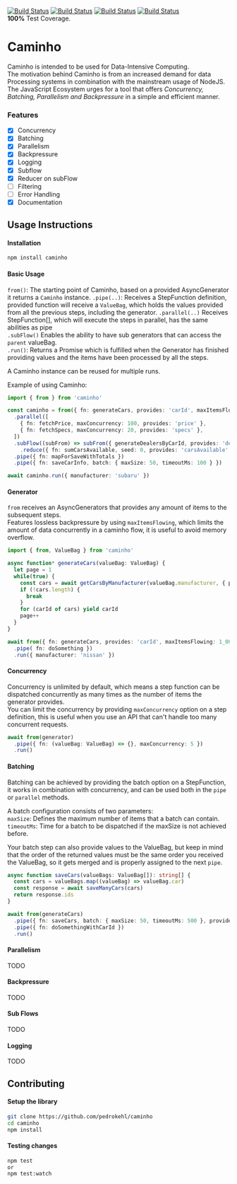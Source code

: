 [![Build Status](https://github.com/pedrokehl/caminho/workflows/Build/badge.svg)](https://github.com/pedrokehl/caminho/actions/workflows/build.yml)
[![Build Status](https://github.com/pedrokehl/caminho/workflows/Lint/badge.svg)](https://github.com/pedrokehl/caminho/actions/workflows/lint.yml)
[![Build Status](https://github.com/pedrokehl/caminho/workflows/Test/badge.svg)](https://github.com/pedrokehl/caminho/actions/workflows/test.yml)
[![Build Status](https://github.com/pedrokehl/caminho/workflows/Audit/badge.svg)](https://github.com/pedrokehl/caminho/actions/workflows/audit.yml)  
**100%** Test Coverage.

# Caminho
Caminho is intended to be used for Data-Intensive Computing.  
The motivation behind Caminho is from an increased demand for data Processing systems in combination with the mainstream usage of NodeJS. The JavaScript Ecosystem urges for a tool that offers *Concurrency, Batching, Parallelism and Backpressure* in a simple and efficient manner.

### Features

- [X] Concurrency
- [X] Batching
- [X] Parallelism
- [X] Backpressure
- [X] Logging
- [X] Subflow
- [X] Reducer on subFlow
- [ ] Filtering
- [ ] Error Handling
- [X] Documentation

## Usage Instructions

#### Installation
```bash
npm install caminho
```

#### Basic Usage

`from()`: The starting point of Caminho, based on a provided AsyncGenerator it returns a `Caminho` instance.
`.pipe(..)`: Receives a StepFunction definition, provided function will receive a `ValueBag`, which holds the values provided from all the previous steps, including the generator.
`.parallel(..)` Receives StepFunction[], which will execute the steps in parallel, has the same abilities as pipe  
`.subFlow()` Enables the ability to have sub generators that can access the `parent` valueBag.  
`.run()`: Returns a Promise which is fulfilled when the Generator has finished providing values and the items have been processed by all the steps.  

A Caminho instance can be reused for multiple runs.

Example of using Caminho:

```typescript
import { from } from 'caminho'

const caminho = from({ fn: generateCars, provides: 'carId', maxItemsFlowing: 1_000 })
  .parallel([
    { fn: fetchPrice, maxConcurrency: 100, provides: 'price' },
    { fn: fetchSpecs, maxConcurrency: 20, provides: 'specs' },
  ])
  .subFlow((subFrom) => subFrom({ generateDealersByCarId, provides: 'dealer' })
    .reduce({ fn: sumCarsAvailable, seed: 0, provides: 'carsAvailable' }))
  .pipe({ fn: mapForSaveWithTotals })
  .pipe({ fn: saveCarInfo, batch: { maxSize: 50, timeoutMs: 100 } })

await caminho.run({ manufacturer: 'subaru' })
```

#### Generator
`from` receives an AsyncGenerators that provides any amount of items to the subsequent steps.  
Features lossless backpressure by using `maxItemsFlowing`, which limits the amount of data concurrently in a caminho flow, it is useful to avoid memory overflow.

```typescript
import { from, ValueBag } from 'caminho'

async function* generateCars(valueBag: ValueBag) {
  let page = 1
  while(true) {
    const cars = await getCarsByManufacturer(valueBag.manufacturer, { page, limit: 100 })
    if (!cars.length) {
      break
    }
    for (carId of cars) yield carId
    page++
  }
}

await from({ fn: generateCars, provides: 'carId', maxItemsFlowing: 1_000 })
  .pipe( fn: doSomething })
  .run({ manufacturer: 'nissan' })
```

#### Concurrency

Concurrency is unlimited by default, which means a step function can be dispatched concurrently as many times as the number of items the generator provides.  
You can limit the concurrency by providing `maxConcurrency` option on a step definition, this is useful when you use an API that can't handle too many concurrent requests.  

```typescript
await from(generator)
  .pipe({ fn: (valueBag: ValueBag) => {}, maxConcurrency: 5 })
  .run()
```

#### Batching

Batching can be achieved by providing the batch option on a StepFunction, it works in combination with concurrency, and can be used both in the `pipe` or `parallel` methods.  

A batch configuration consists of two parameters:  
`maxSize`: Defines the maximum number of items that a batch can contain.  
`timeoutMs`: Time for a batch to be dispatched if the maxSize is not achieved before.  

Your batch step can also provide values to the ValueBag, but keep in mind that the order of the returned values must be the same order you received the ValueBag, so it gets merged and is properly assigned to the next `pipe`.  

```typescript
async function saveCars(valueBags: ValueBag[]): string[] {
  const cars = valueBags.map((valueBag) => valueBag.car)
  const response = await saveManyCars(cars)
  return response.ids
}

await from(generateCars)
  .pipe({ fn: saveCars, batch: { maxSize: 50, timeoutMs: 500 }, provides: 'id' })
  .pipe({ fn: doSomethingWithCarId })
  .run()
```

#### Parallelism

TODO

#### Backpressure

TODO

#### Sub Flows

TODO

#### Logging

TODO

## Contributing

#### Setup the library
```bash
git clone https://github.com/pedrokehl/caminho
cd caminho
npm install
```

#### Testing changes
```bash
npm test
or
npm test:watch
```

